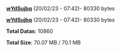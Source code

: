 [**wYdSujbq**](/data/wYdSujbq.txt) (20/02/23 - 07:42)- 80330 bytes

[**wYdSujbq**](/data/wYdSujbq.txt) (20/02/23 - 07:42)- 80330 bytes

**Total Datas**: 10860

**Total Size**: 70.07 MB / 70.1 MB